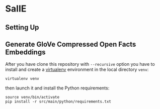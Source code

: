 SalIE
=====


Setting Up
----------




Generate GloVe Compressed Open Facts Embeddings
------------------------------------------------

After you have clone this repository with `--recursive` option you have to install and create a [virtualenv](https://docs.python-guide.org/dev/virtualenvs/) environment in the local directory `venv`:

    virtualenv venv
    
then launch it and install the Python requirements:

    source venv/bin/activate
    pip install -r src/main/python/requirements.txt
    
